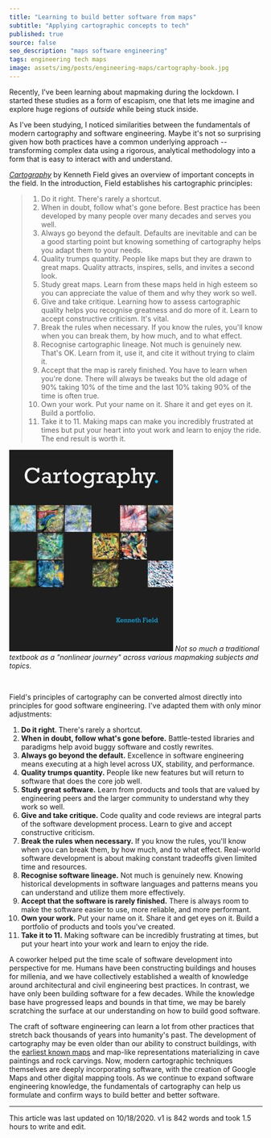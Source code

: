 ```yaml
---
title: "Learning to build better software from maps"
subtitle: "Applying cartographic concepts to tech"
published: true
source: false
seo_description: "maps software engineering"
tags: engineering tech maps
image: assets/img/posts/engineering-maps/cartography-book.jpg
---
```


Recently, I've been learning about mapmaking during the lockdown. I started these studies as a form of escapism, one that lets me imagine and explore huge regions of _outside_ while being stuck inside.

As I've been studying, I noticed similarities between the fundamentals of modern cartography and software engineering. Maybe it's not so surprising given how both practices have a common underlying approach -- transforming complex data using a rigorous, analytical methodology into a form that is easy to interact with and understand.

_[Cartography](https://bookshop.org/books/cartography-9781589484399/9781589484399)_ by Kenneth Field gives an overview of important concepts in the field. In the introduction, Field establishes his cartographic principles:

> 1. Do it right. There's rarely a shortcut.
> 2. When in doubt, follow what's gone before. Best practice has been developed by many people over many decades and serves you well.
> 3. Always go beyond the default. Defaults are inevitable and can be a good starting point but knowing something of cartography helps you adapt them to your needs.
> 4. Quality trumps quantity. People like maps but they are drawn to great maps. Quality attracts, inspires, sells, and invites a second look.
> 5. Study great maps. Learn from these maps held in high esteem so you can appreciate the value of them and why they work so well.
> 6. Give and take critique. Learning how to assess cartographic quality helps you recognise greatness and do more of it. Learn to accept constructive criticism. It's vital.
> 7. Break the rules when necessary. If you know the rules, you'll know when you can break them, by how much, and to what effect.
> 8. Recognise cartographic lineage. Not much is genuinely new. That's OK. Learn from it, use it, and cite it without trying to claim it.
> 9. Accept that the map is rarely finished. You have to learn when you're done. There will always be tweaks but the old adage of 90% taking 10% of the time and the last 10% taking 90% of the time is often true.
> 10. Own your work. Put your name on it. Share it and get eyes on it. Build a portfolio.
> 11. Take it to 11. Making maps can make you incredibly frustrated at times but put your heart into yout work and learn to enjoy the ride. The end result is worth it.


![cartography_book](/assets/img/posts/engineering-maps/cartography-book.jpg)
*Not so much a traditional textbook as a "nonlinear journey" across various mapmaking subjects and topics.*

<br />

Field's principles of cartography can be converted almost directly into principles for good software engineering. I've adapted them with only minor adjustments:

1. **Do it right**. There's rarely a shortcut.
2. **When in doubt, follow what's gone before.** Battle-tested libraries and paradigms help avoid buggy software and costly rewrites.
3. **Always go beyond the default.** Excellence in software engineering means executing at a high level across UX, stability, and performance.
4. **Quality trumps quantity.** People like new features but will return to software that does the core job well.
5. **Study great software.** Learn from products and tools that are valued by engineering peers and the larger community to understand why they work so well.
6. **Give and take critique.** Code quality and code reviews are integral parts of the software development process. Learn to give and accept constructive criticism.
7. **Break the rules when necessary.** If you know the rules, you'll know when you can break them, by how much, and to what effect. Real-world software development is about making constant tradeoffs given limited time and resources.
8. **Recognise software lineage.** Not much is genuinely new. Knowing historical developments in software languages and patterns means you can understand and utilize them more effectively.
9. **Accept that the software is rarely finished.** There is always room to make the software easier to use, more reliable, and more performant.
10. **Own your work.** Put your name on it. Share it and get eyes on it. Build a portfolio of products and tools you've created.
11. **Take it to 11.** Making software can be incredibly frustrating at times, but put your heart into your work and learn to enjoy the ride.

A coworker helped put the time scale of software development into perspective for me. Humans have been constructing buildings and houses for millenia, and we have collectively established a wealth of knowledge around architectural and civil engineering best practices. In contrast, we have only been building software for a few decades. While the knowledge base have progressed leaps and bounds in that time, we may be barely scratching the surface at our understanding on how to build good software.

The craft of software engineering can learn a lot from other practices that stretch back thousands of years into humanity's past. The development of cartography may be even older than our ability to construct buildings, with the [earliest known maps](https://en.wikipedia.org/wiki/History_of_cartography) and map-like representations materializing in cave paintings and rock carvings. Now, modern cartographic techniques themselves are deeply incorporating software, with the creation of Google Maps and other digital mapping tools. As we continue to expand software engineering knowledge, the fundamentals of cartography can help us formulate and confirm ways to build better and better software.

<hr class="section-divider" />

<footer>This article was last updated on 10/18/2020. v1 is 842 words and took 1.5 hours to write and edit.</footer>
